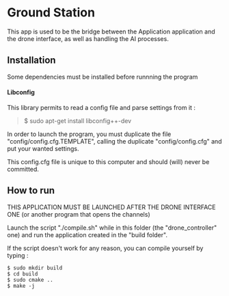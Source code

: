# Ground Station

This app is used to be the bridge between the Application application and the 
drone interface, as well as handling the AI processes.

## Installation

Some dependencies must be installed before runnning the program

#### Libconfig
This library permits to read a config file and parse settings from it :

> $ sudo apt-get install libconfig++-dev

In order to launch the program, you must duplicate the file "config/config.cfg.TEMPLATE", calling the duplicate
"config/config.cfg" and put your wanted settings.

This config.cfg file is unique to this computer and should (will) never be committed.

## How to run

THIS APPLICATION MUST BE LAUNCHED AFTER THE DRONE INTERFACE ONE (or another program that opens the channels)

Launch the script "./compile.sh" while in this folder (the "drone_controller" one)
and run the application created in the "build folder".

If the script doesn't work for any reason, you can compile yourself by typing :

```
$ sudo mkdir build
$ cd build
$ sudo cmake ..
$ make -j
```
